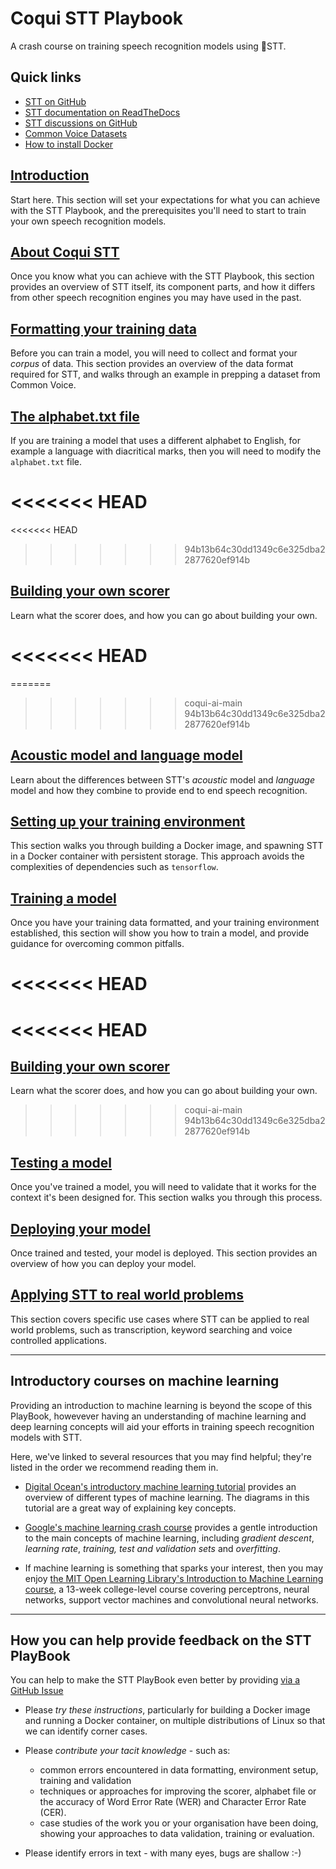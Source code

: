 # Coqui STT Playbook

A crash course on training speech recognition models using 🐸STT.

## Quick links

* [STT on GitHub](https://github.com/coqui-ai/STT)
* [STT documentation on ReadTheDocs](https://stt.readthedocs.io/en/latest/)
* [STT discussions on GitHub](https://github.com/coqui-ai/STT/discussions)
* [Common Voice Datasets](https://commonvoice.mozilla.org/en/datasets)
* [How to install Docker](https://docs.docker.com/engine/install/)

## [Introduction](INTRO.md)

Start here. This section will set your expectations for what you can achieve with the STT Playbook, and the prerequisites you'll need to start to train your own speech recognition models.

## [About Coqui STT](ABOUT.md)

Once you know what you can achieve with the STT Playbook, this section provides an overview of STT itself, its component parts, and how it differs from other speech recognition engines you may have used in the past.

## [Formatting your training data](DATA_FORMATTING.md)

Before you can train a model, you will need to collect and format your _corpus_ of data. This section provides an overview of the data format required for STT, and walks through an example in prepping a dataset from Common Voice.

## [The alphabet.txt file](ALPHABET.md)

If you are training a model that uses a different alphabet to English, for example a language with diacritical marks, then you will need to modify the `alphabet.txt` file.

<<<<<<< HEAD
=======
<<<<<<< HEAD
>>>>>>> 94b13b64c30dd1349c6e325dba22877620ef914b
## [Building your own scorer](SCORER.md)

Learn what the scorer does, and how you can go about building your own.

<<<<<<< HEAD
=======
=======
>>>>>>> coqui-ai-main
>>>>>>> 94b13b64c30dd1349c6e325dba22877620ef914b
## [Acoustic model and language model](AM_vs_LM.md)

Learn about the differences between STT's _acoustic_ model and _language_ model and how they combine to provide end to end speech recognition.

## [Setting up your training environment](ENVIRONMENT.md)

This section walks you through building a Docker image, and spawning STT in a Docker container with persistent storage. This approach avoids the complexities of dependencies such as `tensorflow`.

## [Training a model](TRAINING.md)

Once you have your training data formatted, and your training environment established, this section will show you how to train a model, and provide guidance for overcoming common pitfalls.

<<<<<<< HEAD
=======
<<<<<<< HEAD
=======
## [Building your own scorer](SCORER.md)

Learn what the scorer does, and how you can go about building your own.

>>>>>>> coqui-ai-main
>>>>>>> 94b13b64c30dd1349c6e325dba22877620ef914b
## [Testing a model](TESTING.md)

Once you've trained a model, you will need to validate that it works for the context it's been designed for. This section walks you through this process.

## [Deploying your model](DEPLOYMENT.md)

Once trained and tested, your model is deployed. This section provides an overview of how you can deploy your model.

## [Applying STT to real world problems](EXAMPLES.md)

This section covers specific use cases where STT can be applied to real world problems, such as transcription, keyword searching and voice controlled applications.

---

## Introductory courses on machine learning

Providing an introduction to machine learning is beyond the scope of this PlayBook, howevever having an understanding of machine learning and deep learning concepts will aid your efforts in training speech recognition models with STT.

Here, we've linked to several resources that you may find helpful; they're listed in the order we recommend reading them in.

* [Digital Ocean's introductory machine learning tutorial](https://www.digitalocean.com/community/tutorials/an-introduction-to-machine-learning) provides an overview of different types of machine learning. The diagrams in this tutorial are a great way of explaining key concepts.

* [Google's machine learning crash course](https://developers.google.com/machine-learning/crash-course/ml-intro) provides a gentle introduction to the main concepts of machine learning, including _gradient descent_, _learning rate_, _training, test and validation sets_ and _overfitting_.

* If machine learning is something that sparks your interest, then you may enjoy [the MIT Open Learning Library's Introduction to Machine Learning course](https://openlearninglibrary.mit.edu/courses/course-v1:MITx+6.036+1T2019/course/), a 13-week college-level course covering perceptrons, neural networks, support vector machines and convolutional neural networks.

---

## How you can help provide feedback on the STT PlayBook

You can help to make the STT PlayBook even better by providing [via a GitHub Issue](https://github.com/coqui-ai/STT-playbook/issues)

* Please _try these instructions_, particularly for building a Docker image and running a Docker container, on multiple distributions of Linux so that we can identify corner cases.

* Please _contribute your tacit knowledge_ - such as:
  - common errors encountered in data formatting, environment setup, training and validation
  - techniques or approaches for improving the scorer, alphabet file or the accuracy of Word Error Rate (WER) and Character Error Rate (CER).
  - case studies of the work you or your organisation have been doing, showing your approaches to data validation, training or evaluation.

* Please identify errors in text - with many eyes, bugs are shallow :-)
